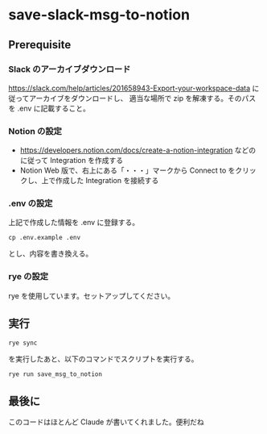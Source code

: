 # save-slack-msg-to-notion

## Prerequisite

### Slack のアーカイブダウンロード

https://slack.com/help/articles/201658943-Export-your-workspace-data に従ってアーカイブをダウンロードし、
適当な場所で zip を解凍する。そのパスを .env に記載すること。

### Notion の設定

* https://developers.notion.com/docs/create-a-notion-integration などのに従って Integration を作成する
* Notion Web 版で、右上にある「・・・」マークから Connect to をクリックし、上で作成した Integration を接続する

### .env の設定

上記で作成した情報を .env に登録する。

```
cp .env.example .env
```

とし、内容を書き換える。

### rye の設定

rye を使用しています。セットアップしてください。


## 実行

```bash
rye sync
```

を実行したあと、以下のコマンドでスクリプトを実行する。

```
rye run save_msg_to_notion
```

## 最後に

このコードはほとんど Claude が書いてくれました。便利だね

